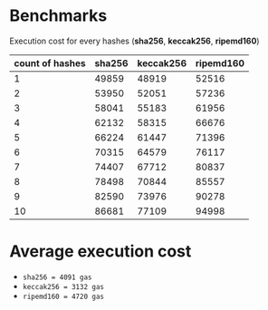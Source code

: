 # Benchmarks

Execution cost for every hashes (**sha256**, **keccak256**, **ripemd160**)

| count of hashes | sha256 | keccak256 | ripemd160 |
|---|---|---|---|
| 1 | 49859 | 48919 | 52516 |
| 2 | 53950 | 52051 | 57236 |
| 3 | 58041 | 55183 | 61956 |
| 4 | 62132 | 58315 | 66676 |
| 5 | 66224 | 61447 | 71396 |
| 6 | 70315 | 64579 | 76117 |
| 7 | 74407 | 67712 | 80837 |
| 8 | 78498 | 70844 | 85557 |
| 9 | 82590 | 73976 | 90278 |
| 10 | 86681 | 77109 | 94998 |

# Average execution cost

- ```sha256 = 4091 gas```
- ```keccak256 = 3132 gas ```
- ```ripemd160 = 4720 gas```